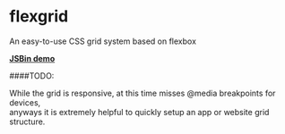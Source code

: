 # flexgrid
An easy-to-use CSS grid system based on flexbox


**<a href="http://jsbin.com/lilusa/5/edit?html,css,output">JSBin demo</a>**

####TODO:

While the grid is responsive, at this time misses @media breakpoints for devices,   
anyways it is extremely helpful to quickly setup an app or website grid structure.
